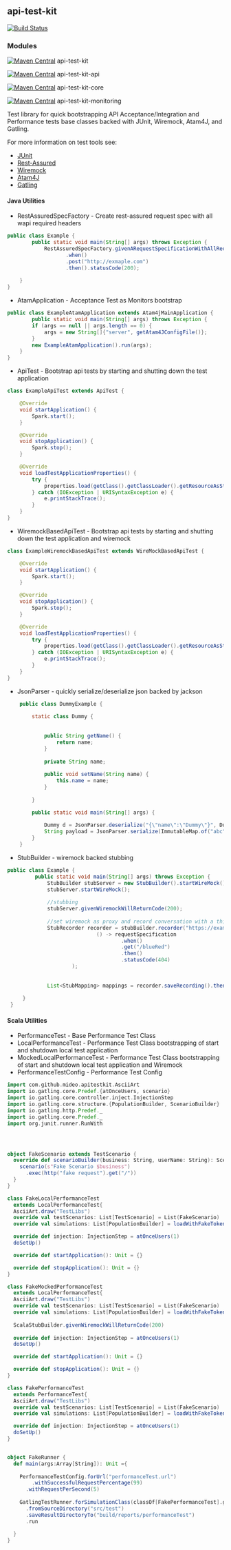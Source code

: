## api-test-kit 

[![Build Status](https://travis-ci.org/MideO/api-test-kit.svg?branch=master)](https://travis-ci.org/MideO/api-test-kit)

### Modules
[![Maven Central](https://maven-badges.herokuapp.com/maven-central/com.github.mideo/api-test-kit_2.11/badge.svg)](http://search.maven.org/#search%7Cga%7C1%7Cg%3A%22com.github.mideo%22%20a%3A%22api-test-kit_2.11%22) api-test-kit

[![Maven Central](https://maven-badges.herokuapp.com/maven-central/com.github.mideo/api-test-kit-api_2.11/badge.svg)](http://search.maven.org/#search%7Cga%7C1%7Cg%3A%22com.github.mideo%22%20a%3A%22api-test-kit-api_2.11%22) api-test-kit-api 	  

[![Maven Central](https://maven-badges.herokuapp.com/maven-central/com.github.mideo/api-test-kit-core_2.11/badge.svg)](http://search.maven.org/#search%7Cga%7C1%7Cg%3A%22com.github.mideo%22%20a%3A%22api-test-kit-core_2.11%22) api-test-kit-core 	  

[![Maven Central](https://maven-badges.herokuapp.com/maven-central/com.github.mideo/api-test-kit-monitoring_2.11/badge.svg)](http://search.maven.org/#search%7Cga%7C1%7Cg%3A%22com.github.mideo%22%20a%3A%22api-test-kit-monitoring_2.11%22) api-test-kit-monitoring 

Test library for quick bootstrapping API Acceptance/Integration and Performance tests base classes backed with JUnit, Wiremock, Atam4J, and Gatling. 

For more information on test tools see:
 
* [JUnit](http://junit.org)
* [Rest-Assured](http://rest-assured.io/)
* [Wiremock](http://wiremock.org)
* [Atam4J](https://github.com/atam4j/atam4j)
* [Gatling](http://gatling.io)


#### Java Utilities
* RestAssuredSpecFactory - Create rest-assured request spec with all wapi required headers
 ```java
 public class Example {
         public static void main(String[] args) throws Exception {
             RestAssuredSpecFactory.givenARequestSpecificationWithAllRequiredHeaders()
                    .when()
                    .post("http://exmaple.com")
                    .then().statusCode(200);
        
     }
 }
 
 ```

* AtamApplication - Acceptance Test as Monitors bootstrap
```java
public class ExampleAtamApplication extends Atam4jMainApplication {
        public static void main(String[] args) throws Exception {
        if (args == null || args.length == 0) {
            args = new String[]{"server", getAtam4JConfigFile()};
        }
        new ExampleAtamApplication().run(args);
    }
}


```
* ApiTest - Bootstrap api tests by starting and shutting down the test application 
```java
class ExampleApiTest extends ApiTest {

    @Override
    void startApplication() {
        Spark.start();
    }

    @Override
    void stopApplication() {
        Spark.stop();
    }

    @Override
    void loadTestApplicationProperties() {
        try {
            properties.load(getClass().getClassLoader().getResourceAsStream("test.properties"));
        } catch (IOException | URISyntaxException e) {
            e.printStackTrace();
        }
    }
}

```
* WiremockBasedApiTest - Bootstrap api tests by starting and shutting down the test application and wiremock
```java
class ExampleWiremockBasedApiTest extends WireMockBasedApiTest {

    @Override
    void startApplication() {
        Spark.start();
    }

    @Override
    void stopApplication() {
        Spark.stop();
    }

    @Override
    void loadTestApplicationProperties() {
        try {
            properties.load(getClass().getClassLoader().getResourceAsStream("test.properties"));
        } catch (IOException | URISyntaxException e) {
            e.printStackTrace();
        }
    }
}

```
* JsonParser - quickly serialize/deserialize json backed by jackson
```java
    public class DummyExample {
           
        static class Dummy {
    
    
            public String getName() {
                return name;
            }
    
            private String name;
    
            public void setName(String name) {
                this.name = name;
            }
    
        }

        public static void main(String[] args) {
        
            Dummy d = JsonParser.deserialize("{\"name\":\"Dummy\"}", Dummy.class);
            String payload = JsonParser.serialize(ImmutableMap.of("abc", "123"));
        }
    }
```
  
 * StubBuilder - wiremock backed stubbing
 ```java
 public class Example {
          public static void main(String[] args) throws Exception {
              StubBuilder stubServer = new StubBuilder().startWireMock();
              stubServer.startWireMock();
              
              //stubbing
              stubServer.givenWiremockWillReturnCode(200);
              
              //set wiremock as proxy and record conversation with a third party service for future use
              StubRecorder recorder = stubBuilder.recorder("https://example.com", 443).record(
                              () -> requestSpecification
                                      .when()
                                      .get("/blueRed")
                                      .then()
                                      .statusCode(404)
                      );
              
                      
              List<StubMapping> mappings = recorder.saveRecording().then().getRecording();
              
      }
  }

```

#### Scala Utilities
* PerformanceTest - Base Performance Test Class
* LocalPerformanceTest - Performance Test Class bootstrapping of start and shutdown local test application
* MockedLocalPerformanceTest - Performance Test Class bootstrapping of start and shutdown local test application and Wiremock
* PerformanceTestConfig - Performance Test Config

```scala
import com.github.mideo.apitestkit.AsciiArt
import io.gatling.core.Predef.{atOnceUsers, scenario}
import io.gatling.core.controller.inject.InjectionStep
import io.gatling.core.structure.{PopulationBuilder, ScenarioBuilder}
import io.gatling.http.Predef._
import io.gatling.core.Predef._
import org.junit.runner.RunWith




object FakeScenario extends TestScenario {
  override def scenarioBuilder(business: String, userName: String): ScenarioBuilder = {
    scenario(s"Fake Scenario $business")
      .exec(http("fake request").get("/"))
  }
}

class FakeLocalPerformanceTest
  extends LocalPerformanceTest{
  AsciiArt.draw("TestLibs")
  override val testScenarios: List[TestScenario] = List(FakeScenario)
  override val simulations: List[PopulationBuilder] = loadWithFakeTokenUsers(testScenarios, injection)

  override def injection: InjectionStep = atOnceUsers(1)
  doSetUp()

  override def startApplication(): Unit = {}

  override def stopApplication(): Unit = {}
}

class FakeMockedPerformanceTest
  extends LocalPerformanceTest{
  AsciiArt.draw("TestLibs")
  override val testScenarios: List[TestScenario] = List(FakeScenario)
  override val simulations: List[PopulationBuilder] = loadWithFakeTokenUsers(testScenarios, injection)
  
  ScalaStubBuilder.givenWiremockWillReturnCode(200)
  
  override def injection: InjectionStep = atOnceUsers(1)
  doSetUp()

  override def startApplication(): Unit = {}

  override def stopApplication(): Unit = {}
}

class FakePerformanceTest
  extends PerformanceTest{
  AsciiArt.draw("TestLibs")
  override val testScenarios: List[TestScenario] = List(FakeScenario)
  override val simulations: List[PopulationBuilder] = loadWithFakeTokenUsers(testScenarios, injection)

  override def injection: InjectionStep = atOnceUsers(1)
  doSetUp()
}


object FakeRunner {
  def main(args:Array[String]): Unit ={
    
    PerformanceTestConfig.forUrl("performanceTest.url")
        .withSuccessfulRequestPercentage(99)
      .withRequestPerSecond(5)
    
    GatlingTestRunner.forSimulationClass(classOf[FakePerformanceTest].getName)
      .fromSourceDirectory("src/test")
      .saveResultDirectoryTo("build/reports/performanceTest")
      .run
    
  } 
}
```
